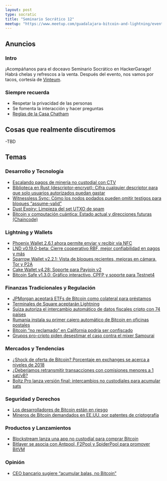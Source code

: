 ```yaml
---
layout: post
type: socratic
title: "Seminario Socrático 12"
meetup: "https://www.meetup.com/guadalajara-bitcoin-and-lightning/events/308262089/?eventOrigin=group_events_list"
---
```


## Anuncios
### Intro
¡Acompáñanos para el doceavo Seminario Socrático en HackerGarage! Habrá chelas y refrescos a la venta. Después del evento, nos vamos por tacos, cortesía de [Vinteum](https://vinteum.org/).

### Siempre recuerda
- Respetar la privacidad de las personas
- Se fomenta la interacción y hacer preguntas
- [Reglas de la Casa Chatham](https://es.m.wikipedia.org/wiki/Regla_Chatham_House)

## Cosas que realmente discutiremos

-TBD

## Temas

### Desarrollo y Tecnología
- [Escalando pagos de minería no custodial con CTV](https://delvingbitcoin.org/t/scaling-noncustodial-mining-payouts-with-ctv/1753)
- [Biblioteca en Rust (descriptor-encrypt): Cifra cualquier descriptor para que solo usuarios autorizados puedan gastar](https://delvingbitcoin.org/t/rust-descriptor-encrypt-encrypt-any-descriptor-such-that-only-authorized-spenders-can-decrypt/1750)
- [Witnessless Sync: Cómo los nodos podados pueden omitir testigos para bloques “assume-valid”](https://gist.github.com/JoseSK999/df0a2a014c7d9b626df1e2b19ccc7fb1)
- [Dust Expiry: Limpieza del set UTXO de spam](https://delvingbitcoin.org/t/dust-expiry-clean-the-utxo-set-from-spam/1707)
- [Bitcoin y computación cuántica: Estado actual y direcciones futuras (Chaincode)](https://chaincode.com/bitcoin-post-quantum.pdf)

### Lightning y Wallets
- [Phoenix Wallet 2.6.1 ahora permite enviar y recibir vía NFC](https://x.com/PhoenixWallet/status/1930986564743573784?t=PZQVfJw5JL-bpSyMW1lVnA&s=19)
- [LND v0.19.0-beta: Cierre cooperativo RBF, mejor confiabilidad en pagos y más](https://www.nobsbitcoin.com/lnd-v0-19-0-beta/)
- [Sparrow Wallet v2.2.1: Vista de bloques recientes, mejoras en cámara, Tor y P2A](https://www.nobsbitcoin.com/sparrow-wallet-v2-2-1/)
- [Cake Wallet v4.28: Soporte para Payjoin v2](https://www.nobsbitcoin.com/cake-wallet-v4-28/)
- [Bitcoin Safe v1.3.0: Gráfico interactivo, CPFP y soporte para Testnet4](https://www.nobsbitcoin.com/bitcoin-safe-v1-3-0/)

### Finanzas Tradicionales y Regulación
- [JPMorgan aceptará ETFs de Bitcoin como colateral para préstamos](https://www.bloomberg.com/news/articles/2025-06-04/jpmorgan-plans-to-offer-clients-financing-against-crypto-etfs)
- [Terminales de Square aceptarán Lightning](https://x.com/BitcoinScoresby/status/1927403656510337308)
- [Suiza autoriza el intercambio automático de datos fiscales cripto con 74 países](https://cointelegraph.com/news/switzerland-automatic-crypto-data-exchange-74-partner-countries)
- [Rumania instala su primer cajero automático de Bitcoin en oficinas postales](https://cointelegraph.com/news/romania-post-service-install-first-bitcoin-atm)
- [Bitcoin “no reclamado” en California podría ser confiscado](https://decrypt.co/323787/unclaimed-bitcoin-california-seized-theres-catch)
- [Grupos pro-cripto piden desestimar el caso contra el mixer Samourai](https://decrypt.co/324098/crypto-advocacy-groups-urge-dismissal-case-bitcoin-mixer-samourai)

### Mercados y Tendencias
- [¿Shock de oferta de Bitcoin? Porcentaje en exchanges se acerca a niveles de 2018](https://cointelegraph.com/news/bitcoin-supply-shock-percentage-of-btc-on-exchanges-nears-2018-levels)
- [¿Deberíamos retransmitir transacciones con comisiones menores a 1 sat/vB?](https://stacker.news/items/998229)
- [Boltz Pro lanza versión final: intercambios no custodiales para acumular sats](https://blog.boltz.exchange/p/boltz-pro-launches-out-of-beta-stack?utm_campaign=post&utm_medium=web)

### Seguridad y Derechos
- [Los desarrolladores de Bitcoin están en riesgo](https://www.tftc.io/bitcoin-developers-are-at-risk/)
- [Mineros de Bitcoin demandados en EE.UU. por patentes de criptografía](https://cointelegraph.com/news/bitcoin-patent-lawsuit-targets-marathon-core-scientific)

### Productos y Lanzamientos
- [Blockstream lanza una app no custodial para comprar Bitcoin](https://blog.blockstream.com/introducing-the-blockstream-app-the-bitcoin-wallet-that-grows-with-you-2/)
- [Bitlayer se asocia con Antpool, F2Pool y SpiderPool para promover BitVM](https://www.coindesk.com/business/2025/05/27/bitlayer-joins-forces-with-antpool-f2pool-and-spiderpool-to-supercharge-bitcoin-defi/)

### Opinión
- [CEO bancario sugiere “acumular balas, no Bitcoin”](https://www.zerohedge.com/political/big-bank-boss-urges-america-stockpile-bullets-not-bitcoin)